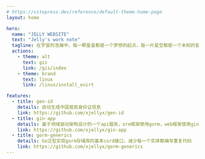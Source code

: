 ```yaml
---
# https://vitepress.dev/reference/default-theme-home-page
layout: home

hero:
  name: "JELLY WEBSITE"
  text: "Jelly's work note"
  tagline: 在宇宙的浩瀚中，每一颗星星都是一个梦想的起点，每一片星空都是一个未知的冒险。
  actions:
    - theme: alt
      text: gis
      link: /gis/index
    - theme: brand
      text: linux
      link: /linux/install_ovirt

features:
  - title: gen-id
    details: 自动生成中国居民身份证信息
    link: https://github.com/xjellyx/gen-id
  - title: gin-app
    details: 基于领域驱动架构设计的一个api服务，orm框架使用gorm，web框架使用gin
    link: https://github.com/xjellyx/gin-app
  - title: gorm-generics
    details: Go泛型实现gorm存储库的基本curd接口，减少每一个实体都编写重复代码
    link: https://github.com/xjellyx/gorm-generics
---
```


